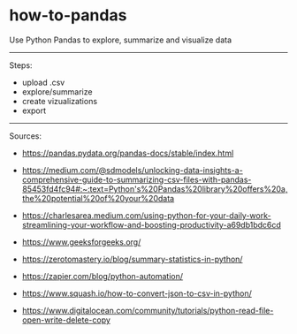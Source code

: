 # how-to-pandas

Use Python Pandas to explore, summarize and visualize data

<hr />

Steps:
- upload .csv
- explore/summarize
- create vizualizations
- export

<hr />

Sources:

- https://pandas.pydata.org/pandas-docs/stable/index.html

- https://medium.com/@sdmodels/unlocking-data-insights-a-comprehensive-guide-to-summarizing-csv-files-with-pandas-85453fd4fc94#:~:text=Python's%20Pandas%20library%20offers%20a,the%20potential%20of%20your%20data

- https://charlesarea.medium.com/using-python-for-your-daily-work-streamlining-your-workflow-and-boosting-productivity-a69db1bdc6cd

- https://www.geeksforgeeks.org/

- https://zerotomastery.io/blog/summary-statistics-in-python/

- https://zapier.com/blog/python-automation/

- https://www.squash.io/how-to-convert-json-to-csv-in-python/

- https://www.digitalocean.com/community/tutorials/python-read-file-open-write-delete-copy
